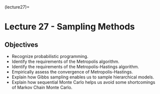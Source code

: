 (lecture27)=
# Lecture 27 - Sampling Methods

## Objectives
+ Recognize probabilistic programming.
+ Identify the requirements of the Metropolis algorithm.
+ Identify the requirements of the Metropolis-Hastings algorithm.
+ Empirically assess the convergence of Metropolis-Hastings.
+ Explain how Gibbs sampling enables us to sample hierarchical models.
+ Explain how sequential Monte Carlo helps us avoid some shortcomings of Markov Chain Monte Carlo.